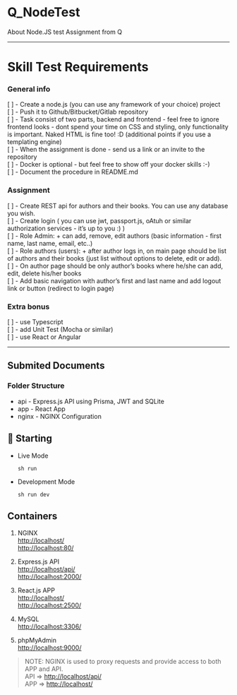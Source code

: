 # Q_NodeTest

About Node.JS test Assignment from Q

___

# Skill Test Requirements  

### General info  

[ ] - Create a node.js (you can use any framework of your choice) project  
[ ] - Push it to Github/Bitbucket/Gitlab repository  
[ ] - Task consist of two parts, backend and frontend - feel free to ignore frontend looks - dont spend your time on CSS and styling, only functionality is important. Naked HTML is fine too! :D (additional points if you use a templating engine)  
[ ] - When the assignment is done - send us a link or an invite to the repository  
[ ] - Docker is optional - but feel free to show off your docker skills :-)  
[ ] - Document the procedure in README.md  

### Assignment  

[ ] - Create REST api for authors and their books. You can use any database you wish.  
[ ] - Create login ( you can use jwt, passport.js, oAtuh or similar authorization services - it’s up to you :) )  
[ ] - Role Admin:
    + can add, remove, edit authors (basic information - first name, last name, email, etc..)  
[ ] - Role authors (users):
    + after author logs in, on main page should be list of authors and their books (just list without options to delete, edit or add).  
[ ] - On author page should be only author’s books where he/she can add, edit, delete his/her books  
[ ] - Add basic navigation with author’s first and last name and add logout link or button
(redirect to login page)  

### Extra bonus  

[ ] - use Typescript  
[ ] - add Unit Test (Mocha or similar)  
[ ] - use React or Angular  

___  

## Submited Documents

### Folder Structure

- api - Express.js API using Prisma, JWT and SQLite  
- app - React App  
- nginx - NGINX Configuration  

## 🚀 Starting

- Live Mode

      sh run

- Development Mode

      sh run dev

## Containers

1. NGINX  
  <http://localhost/>  
  <http://localhost:80/>  

2. Express.js API  
  <http://localhost/api/>  
  <http://localhost:2000/>  

3. React.js APP  
  <http://localhost/>  
  <http://localhost:2500/>  

4. MySQL  
  <http://localhost:3306/>  

5. phpMyAdmin  
  <http://localhost:9000/>

> NOTE:
  NGINX is used to proxy requests and provide access to both APP and API.  
  API => <http://localhost/api/>  
  APP => <http://localhost/>  
